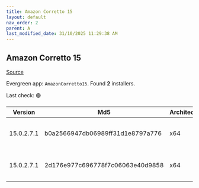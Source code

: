 ```yaml
---
title: Amazon Corretto 15
layout: default
nav_order: 2
parent: A
last_modified_date: 31/10/2025 11:29:38 AM
---
```


## Amazon Corretto 15

[Source](https://aws.amazon.com/corretto/)

Evergreen app: `AmazonCorretto15`. Found **2** installers.

Last check: 🟢

| Version    | Md5                              | Architecture | Type | URI                                                                                                                                                                                                      |
| ---------- | -------------------------------- | ------------ | ---- | -------------------------------------------------------------------------------------------------------------------------------------------------------------------------------------------------------- |
| 15.0.2.7.1 | b0a2566947db06989ff31d1e8797a776 | x64          | msi  | [https://corretto.aws/downloads/resources/15.0.2.7.1/amazon-corretto-15.0.2.7.1-windows-x64.msi](https://corretto.aws/downloads/resources/15.0.2.7.1/amazon-corretto-15.0.2.7.1-windows-x64.msi)         |
| 15.0.2.7.1 | 2d176e977c696778f7c06063e40d9858 | x64          | zip  | [https://corretto.aws/downloads/resources/15.0.2.7.1/amazon-corretto-15.0.2.7.1-windows-x64-jdk.zip](https://corretto.aws/downloads/resources/15.0.2.7.1/amazon-corretto-15.0.2.7.1-windows-x64-jdk.zip) |
